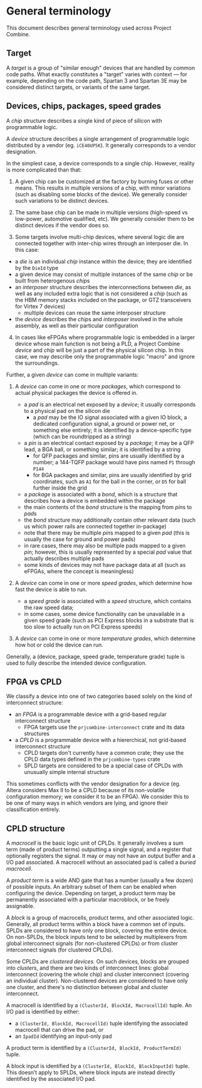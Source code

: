 # General terminology

This document describes general terminology used across Project Combine.


## Target

A *target* is a group of "similar enough" devices that are handled by common code paths.  What exactly constitutes a "target" varies with context — for example, depending on the code path, Spartan 3 and Spartan 3E may be considered distinct targets, or variants of the same target.


## Devices, chips, packages, speed grades

A *chip* structure describes a single kind of piece of silicon with programmable logic.

A *device* structure describes a single arrangement of programmable logic distributed by a vendor (eg. `iCE40UP5K`).  It generally corresponds to a vendor designation.

In the simplest case, a device corresponds to a single chip.  However, reality is more complicated than that:

1. A given chip can be customized at the factory by burning fuses or other means.  This results
   in multiple versions of a chip, with minor variations (such as disabling some blocks of the device).
   We generally consider such variations to be distinct devices.

2. The same base chip can be made in multiple versions (high-speed vs low-power, automotive qualified, etc).  We generally consider them to be distinct devices if the vendor does so.

3. Some targets involve multi-chip devices, where several logic die are connected together with inter-chip wires through an interposer die.  In this case:

  - a *die* is an individual *chip* instance within the device; they are identified by the `DieId` type
  - a given device may consist of multiple instances of the same *chip* or be built from heterogenous *chip*s
  - an *interposer* structure describes the interconnections between *die*, as well as any included extra logic that is not considered a *chip* (such as the HBM memory stacks included on the package, or GTZ transceivers for Virtex 7 devices)
    - multiple devices can reuse the same interposer structure
  - the *device* describes the *chip*s and *interposer* involved in the whole assembly, as well as their particular configuration

4. In cases like eFPGAs where programmable logic is embedded in a larger device whose main function is not being a PLD, a Project Combine *device* and *chip* will be just a part of the physical silicon chip.  In this case, we may describe only the programmable logic "macro" and ignore the surroundings.

Further, a given *device* can come in multiple variants:

1. A *device* can come in one or more *packages*, which correspond to actual physical packages the device is offered in.

   - a *pad* is an electrical net exposed by a *device*; it usually corresponds to a physical pad on the silicon die
     - a *pad* may be the IO signal associated with a given IO block, a dedicated configuration signal, a ground or power net, or something else entirely; it is identified by a device-specific type (which can be roundtripped as a string)
   - a *pin* is an electrical contact exposed by a *package*; it may be a QFP lead, a BGA ball, or something similar; it is identified by a string
     - for QFP packages and similar, pins are usually identified by a number; a 144-TQFP package would have pins named `P1` through `P144`
     - for BGA packages and similar, pins are usually identified by grid coordinates, such as `A1` for the ball in the corner, or `D5` for ball further inside the grid
   - a *package* is associated with a *bond*, which is a structure that describes how a device is embedded within the package
   - the main contents of the *bond* structure is the mapping from *pin*s to *pad*s
   - the *bond* structure may additionally contain other relevant data (such us which power rails are connected together in-package)
   - note that there may be multiple *pin*s mapped to a given *pad* (this is usually the case for ground and power pads)
   - in rare cases, there may also be multiple pads mapped to a given *pin*; however, this is usually represented by a special *pad* value that actually describes multiple pads
   - some kinds of devices may not have package data at all (such as eFPGAs, where the concept is meaningless)

2. A *device* can come in one or more *speed grades*, which determine how fast the device is able to run.

   - a *speed grade* is associated with a *speed* structure, which contains the raw speed data;
   - in some cases, some device functionality can be unavailable in a given speed grade (such as PCI Express blocks in a substrate that is too slow to actually run on PCI Express speeds)

3. A *device* can come in one or more *temperature grades*, which determine how hot or cold the device can run.

Generally, a (device, package, speed grade, temperature grade) tuple is used to fully describe the intended device configuration.


## FPGA vs CPLD

We classify a device into one of two categories based solely on the kind of interconnect structure:

- an *FPGA* is a programmable device with a grid-based regular interconnect structure
  - FPGA targets use the `prjcombine-interconnect` crate and its data structures
- a *CPLD* is a programmable device with a hiererchical, not grid-based interconnect structure
  - CPLD targets don't currently have a common crate; they use the CPLD data types defined in the `prjcombine-types` crate
  - SPLD targets are considered to be a special case of CPLDs with unusually simple internal structure

This sometimes conflicts with the vendor designation for a device (eg. Altera considers Max II to be a CPLD because of its non-volatile configuration memory; we consider it to be an FPGA).  We consider this to be one of many ways in which vendors are lying, and ignore their classification entirely.


## CPLD structure

A *macrocell* is the basic logic unit of CPLDs. It generally involves a sum term (made of product terms) outputting a single signal, and a register that optionally registers the signal.  It may or may not have an output buffer and a I/O pad associated.  A macrocell without an associated pad is called a *buried macrocell*.

A *product term* is a wide AND gate that has a number (usually a few dozen) of possible inputs.  An arbitrary subset of them can be enabled when configuring the device.  Depending on target, a product term may be permanently associated with a particular macroblock, or be freely assignable.

A *block* is a group of macrocells, product terms, and other associated logic.  Generally, all product terms within a block have a common set of inputs.  SPLDs are considered to have only one block, covering the entire device.  On non-SPLDs, the block inputs tend to be selected by multiplexers from global interconnect signals (for non-clustered CPLDs) or from cluster interconnect signals (for clustered CPLDs).

Some CPLDs are *clustered devices*.  On such devices, blocks are grouped into *clusters*, and there are two kinds of interconnect lines: global interconnect (covering the whole chip) and cluster interconnect (covering an individual cluster).  Non-clustered devices are considered to have only one cluster, and there's no distinction between global and cluster interconnect.

A macrocell is identified by a `(ClusterId, BlockId, MacrocellId)` tuple.  An I/O pad is identified by either:

- a `(ClusterId, BlockId, MacrocellId)` tuple identifying the associated macrocell that can drive the pad, or
- an `IpadId` identifying an input-only pad

A product term is identified by a `(ClusterId, BlockId, ProductTermId)` tuple.

A block input is identified by a `(ClusterId, BlockId, BlockInputId)` tuple.  This doesn't apply to SPLDs, where block inputs are instead directly identified by the associated I/O pad.
